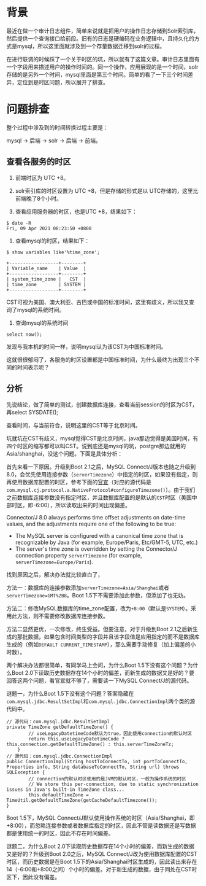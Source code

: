 # 背景

最近在做一个审计日志组件，简单来说就是把用户的操作日志存储到Solr索引库，然后提供一个查询接口给前段。旧有的日志是硬编码在业务逻辑中，且持久化的方式是mysql，所以这里面就涉及到一个存量数据迁移到solr的过程。

在进行联调的时候踩了一个关于时区的坑，所以就有了这篇文章。审计日志里面有一个字段用来描述用户的操作时间的。同一个操作，应用展现的是一个时间，solr存储的是另外一个时间，mysql里面是第三个时间。简单的看了一下三个时间差异，定位到是时区问题，所以展开了排查。



# 问题排查

整个过程中涉及到的时间转换过程主要是：

mysql -> 后端 -> solr -> 后端 -> 前端。



## 查看各服务的时区

1. 前端时区为 UTC +8。
2. solr索引库的时区设置为 UTC +8，但是存储的形式是以 UTC存储的，这里比前端晚了8个小时。

1. 查看应用服务器的时区，也是UTC +8，结果如下：

```shell
$ date -R  
Fri, 09 Apr 2021 08:23:50 +0800
```

1. 查看mysql的时区，结果如下：

```shell
$ show variables like'%time_zone';

+------------------+--------+
| Variable_name    | Value  |
+------------------+--------+
| system_time_zone |   CST  |
| time_zone        | SYSTEM |
+------------------+--------+
```

CST可视为美国、澳大利亚、古巴或中国的标准时间，这里有歧义，所以我又查询了mysql的系统时间。

1. 查询mysql的系统时间

```shell
select now();
```

发现与我本机的时间一样，说明mysql认为该CST为中国标准时间。

这就很很郁闷了，各服务的时区设置都是中国标准时间，为什么最终为出现三个不同的时间表示呢？



## 分析



先说结论，做了简单的测试，创建数据库连接，查看当前session的时区为CST，再select SYSDATE(); 

查看时间，与当前符合，说明这里的CST等于北京时间。

坑就坑在CST有歧义，mysql觉得CST是北京时间，java那边觉得是美国时间，有四个时区的缩写都可以叫CST。说到底还是mysql的坑，postgre那边就用的Asia/shanghai，没这个问题。下面是具体分析：



首先来看一下原因。升级到Boot 2.1之后，MySQL Connect/J版本也随之升级到8.0，会优先使用连接参数（`serverTimezone`）中指定的时区，如果没有指定，则再使用数据库配置的时区，参考下面的[官宣](https://link.zhihu.com/?target=https%3A//dev.mysql.com/doc/connector-j/8.0/en/connector-j-other-changes.html)（对应的源代码是`com.mysql.cj.protocol.a.NativeProtocol#configureTimezone()`）。由于我们之前数据库连接参数没有指定时区，并且数据库配置的是默认的`CST`时区（美国中部时区，即-6:00），所以读取出来的时间出现偏差。



Connector/J 8.0 always performs time offset adjustments on  date-time values, and the adjustments require one of the following to be  true:

- The MySQL server is configured with a  canonical time zone that is recognizable by Java (for example,  Europe/Paris, Etc/GMT-5, UTC, etc.)
- The server's time zone is overridden by setting the Connector/J connection property `serverTimezone` (for example, `serverTimezone=Europe/Paris`).



找到原因之后，解决办法就比较直白了，



方法一：数据库的连接参数添加`serverTimezone=Asia/Shanghai`或者`serverTimezone=GMT%2B8`。Boot 1.5下不需要添加此参数，但添加了也无妨。

方法二：修改MySQL数据库的time_zone配置，改为`+8:00`（默认是`SYSTEM`）。采用此方法，则不需要修改数据库连接参数。



方法二显然更优，一次修改，终生受益。但要注意，对于升级到Boot 2.1之后新生成的那批数据，如果包含时间类型的字段并且该字段值是应用指定的而不是数据库生成的（例如`DEFAULT CURRENT_TIMESTAMP`），那么需要手动修复（加上偏差的小时数）。



两个解决办法都很简单，有同学马上会问，为什么Boot 1.5下没有这个问题？为什么Boot 2.0下读取历史数据存在14个小时的偏差，而新生成的数据又是好的？要回答这两个问题，看官宣就不够了，需要读一下MySQL Connect/J的源代码。



谜题一，为什么Boot 1.5下没有这个问题？答案隐藏在`com.mysql.jdbc.ResultSetImpl`和`com.mysql.jdbc.ConnectionImpl`两个类的源代码中。



```plain
// 源代码：com.mysql.jdbc.ResultSetImpl
private TimeZone getDefaultTimeZone() {
        // useLegacyDatetimeCode默认为true，因此使用connection的默认时区
        return this.useLegacyDatetimeCode ? this.connection.getDefaultTimeZone() : this.serverTimeZoneTz;
    }
// 源代码：com.mysql.jdbc.ConnectionImpl
public ConnectionImpl(String hostToConnectTo, int portToConnectTo, Properties info, String databaseToConnectTo, String url) throws SQLException {
        // connection的默认时区使用的是JVM的默认时区，一般为操作系统的时区
        // We store this per-connection, due to static synchronization issues in Java's built-in TimeZone class...
        this.defaultTimeZone = TimeUtil.getDefaultTimeZone(getCacheDefaultTimezone());
}
```



Boot 1.5下，MySQL Connect/J默认使用操作系统的时区（Asia/Shanghai，即+8:00），而忽略连接参数或者数据库指定的时区，因此不管是读数据还是写数据都是使用统一的时区，因此不存在时间偏差。



谜题二，为什么Boot  2.0下读取历史数据存在14个小时的偏差，而新生成的数据又是好的？升级到Boot 2.0之后，MySQL  Connect/J改为使用数据库配置的CST时区，而历史数据是在Boot  1.5下的Asia/Shanghai时区生成的，因此读出来存在14（-6:00和+8:00之间）个小时的偏差。对于新生成的数据，由于同处在CST时区下，因此没有偏差。